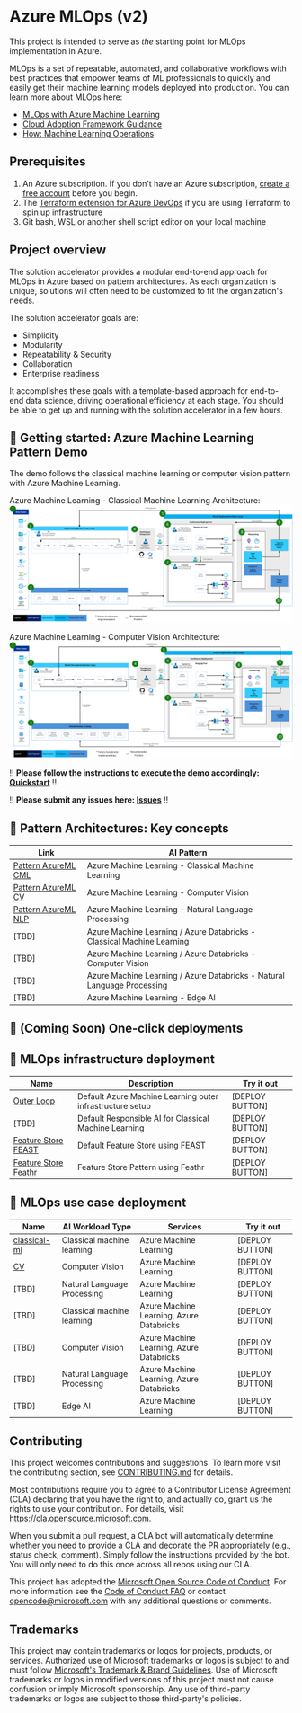 # Azure MLOps (v2) 


This project is intended to serve as *the* starting point for MLOps implementation in Azure.

MLOps is a set of repeatable, automated, and collaborative workflows with best practices that empower teams of ML professionals to quickly and easily get their machine learning models deployed into production. You can learn more about MLOps here:

- [MLOps with Azure Machine Learning](https://azure.microsoft.com/services/machine-learning/mlops/#features)
- [Cloud Adoption Framework Guidance](https://docs.microsoft.com/azure/cloud-adoption-framework/ready/azure-best-practices/ai-machine-learning-mlops)
- [How: Machine Learning Operations](https://docs.microsoft.com/azure/machine-learning/concept-model-management-and-deployment)

## Prerequisites

1. An Azure subscription. If you don't have an Azure subscription, [create a free account](https://aka.ms/AzureMLFree) before you begin.
2. The [Terraform extension for Azure DevOps](https://marketplace.visualstudio.com/items?itemName=ms-devlabs.custom-terraform-tasks) if you are using Terraform to spin up infrastructure
3. Git bash, WSL or another shell script editor on your local machine

## Project overview

The solution accelerator provides a modular end-to-end approach for MLOps in Azure based on pattern architectures. As each organization is unique, solutions will often need to be customized to fit the organization's needs.

The solution accelerator goals are:

- Simplicity
- Modularity
- Repeatability & Security
- Collaboration
- Enterprise readiness

It accomplishes these goals with a template-based approach for end-to-end data science, driving operational efficiency at each stage. You should be able to get up and running with the solution accelerator in a few hours.

## 👤 Getting started: Azure Machine Learning Pattern Demo
  
The demo follows the classical machine learning or computer vision pattern with Azure Machine Learning.

Azure Machine Learning - Classical Machine Learning Architecture:
![AzureML CML](/documentation/architecturepattern/AzureML_CML_Architecture.png)

Azure Machine Learning - Computer Vision Architecture:
![AzureML CV](/documentation/architecturepattern/AzureML_SupervisedCV_Architecture.png)
  
‼️ **Please follow the instructions to execute the demo accordingly: [Quickstart](https://github.com/Azure/mlops-v2/blob/main/QUICKSTART.md)** ‼️

‼️ **Please submit any issues here: [Issues](https://github.com/Azure/mlops-v2/issues)** ‼️

## 📐 Pattern Architectures: Key concepts

| Link                                                    | AI Pattern                                                              |
| ------------------------------------------------------- | ----------------------------------------------------------------------- |
| [Pattern AzureML CML](https://github.com/Azure/mlops-v2/blob/main/documentation/architecturepattern/AzureML_CML_Architecture.png) | Azure Machine Learning - Classical Machine Learning                     |
| [Pattern AzureML CV](https://github.com/Azure/mlops-v2/blob/main/documentation/architecturepattern/AzureML_SupervisedCV_Architecture.png)                                                 | Azure Machine Learning - Computer Vision                                |
| [Pattern AzureML NLP](https://github.com/Azure/mlops-v2/blob/main/documentation/architecturepattern/AzureML_NLP_Classification_Architecture.png)                                                 | Azure Machine Learning - Natural Language Processing                    |
| [TBD]                                                   | Azure Machine Learning / Azure Databricks - Classical Machine Learning  |
| [TBD]                                                   | Azure Machine Learning / Azure Databricks - Computer Vision             |
| [TBD]                                                   | Azure Machine Learning / Azure Databricks - Natural Language Processing |
| [TBD]                                                   | Azure Machine Learning - Edge AI                                        |

## 📯 (Coming Soon) One-click deployments
  
## 📯 MLOps infrastructure deployment

| Name                                                         | Description                                                | Try it out      |
| ------------------------------------------------------------ | ---------------------------------------------------------- | --------------- |
| [Outer Loop](https://github.com/Azure/mlops-templates)       | Default Azure Machine Learning outer infrastructure setup  | [DEPLOY BUTTON] |
| [TBD]                                                        | Default Responsible AI for Classical Machine Learning      | [DEPLOY BUTTON] |
| [Feature Store FEAST](https://github.com/Azure/feast-azure)  | Default Feature Store using FEAST                          | [DEPLOY BUTTON] |
| [Feature Store Feathr](https://github.com/linkedin/feathr)   | Feature Store Pattern using Feathr                         | [DEPLOY BUTTON] |

## 📯 MLOps use case deployment

| Name                                                                | AI Workload Type                   | Services                                 | Try it out      |
|-------------------------------------------------------------------- | -----------------------------------| ---------------------------------------- | --------------- |
| [classical-ml](https://github.com/Azure/mlops-project-template/tree/main/classical)     | Classical machine learning         | Azure Machine Learning                   | [DEPLOY BUTTON] |
| [CV](https://github.com/Azure/mlops-project-template/tree/main/cv)  | Computer Vision                    | Azure Machine Learning                   | [DEPLOY BUTTON] |
| [TBD]                                                               | Natural Language Processing        | Azure Machine Learning                   | [DEPLOY BUTTON] |
| [TBD]                                                               | Classical machine learning         | Azure Machine Learning, Azure Databricks | [DEPLOY BUTTON] |
| [TBD]                                                               | Computer Vision                    | Azure Machine Learning, Azure Databricks | [DEPLOY BUTTON] |
| [TBD]                                                               | Natural Language Processing        | Azure Machine Learning, Azure Databricks | [DEPLOY BUTTON] |
| [TBD]                                                               | Edge AI                            | Azure Machine Learning                   | [DEPLOY BUTTON] |  

## Contributing

This project welcomes contributions and suggestions. To learn more visit the contributing section, see [CONTRIBUTING.md](CONTRIBUTING.md) for details.

Most contributions require you to agree to a Contributor License Agreement (CLA) declaring that you have the right to, and actually do, grant us the rights to use your contribution. For details, visit https://cla.opensource.microsoft.com.

When you submit a pull request, a CLA bot will automatically determine whether you need to provide a CLA and decorate the PR appropriately (e.g., status check, comment). Simply follow the instructions provided by the bot. You will only need to do this once across all repos using our CLA.

This project has adopted the [Microsoft Open Source Code of Conduct](https://opensource.microsoft.com/codeofconduct/). For more information see the [Code of Conduct FAQ](https://opensource.microsoft.com/codeofconduct/faq/) or contact [opencode@microsoft.com](mailto:opencode@microsoft.com) with any additional questions or comments.

## Trademarks

This project may contain trademarks or logos for projects, products, or services. Authorized use of Microsoft
trademarks or logos is subject to and must follow
[Microsoft's Trademark & Brand Guidelines](https://www.microsoft.com/legal/intellectualproperty/trademarks/usage/general).
Use of Microsoft trademarks or logos in modified versions of this project must not cause confusion or imply Microsoft sponsorship.
Any use of third-party trademarks or logos are subject to those third-party's policies.
